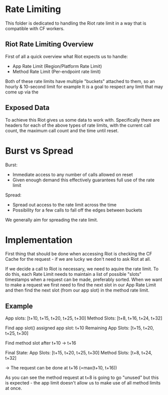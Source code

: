 # Rate Limiting
This folder is dedicated to handling the Riot rate limit in a way that is compatible with CF workers.

## Riot Rate Limiting Overview
First of all a quick overview what Riot expects us to handle:
- App Rate Limit (Region/Platform Rate Limit)
- Method Rate Limit (Per-endpoint rate limit)

Both of these rate limits have multiple "buckets" attached to them, so an hourly & 10-second limit for example
It *is* a goal to respect any limit that may come up via the

## Exposed Data
To achieve this Riot gives us some data to work with.
Specifically there are headers for each of the above types of rate limits, with the current call count, the maximum call count and the time until reset.


# Burst vs Spread
Burst:
- Immediate access to any number of calls allowed on reset
- Given enough demand this effectively guarantees full use of the rate limit

Spread:
- Spread out access to the rate limit across the time
- Possibility for a few calls to fall off the edges between buckets

We generally aim for spreading the rate limit.

# Implementation
First thing that should be done when accessing Riot is checking the CF Cache for the request - if we are lucky we don't need to ask Riot at all.

If we decide a call to Riot is necessary, we need to aquire the rate limit.
To do this, each Rate Limit needs to maintain a list of possible "slots" timestamps when a request can be made, preferably sorted.
When we want to make a request we first need to find the next slot in our App Rate Limit and then find the next slot (from our app slot) in the method rate limit.

## Example
App slots: [t+10, t+15, t+20, t+25, t+30]
Method Slots: [t+8, t+16, t+24, t+32]

Find app slot()
assigned app slot: t+10
Remaining App Slots: [t+15, t+20, t+25, t+30]

Find method slot after t+10
-> t+16

Final State:
App Slots: [t+15, t+20, t+25, t+30]
Method Slots: [t+8, t+24, t+32]

-> The request can be done at t+16 (=max(t+10, t+16))

As you can see the method request at t+8 is going to go "unused" but this is expected - the app limit doesn't allow us to make use of all method limits at once.
